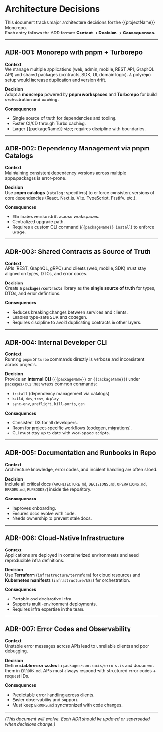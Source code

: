 # Architecture Decisions

This document tracks major architecture decisions for the {{projectName}} Monorepo.  
Each entry follows the ADR format: **Context → Decision → Consequences**.

---

## ADR-001: Monorepo with pnpm + Turborepo

**Context**  
We manage multiple applications (web, admin, mobile, REST API, GraphQL API) and shared packages (contracts, SDK, UI, domain logic). A polyrepo setup would increase duplication and version drift.

**Decision**  
Adopt a **monorepo** powered by **pnpm workspaces** and **Turborepo** for build orchestration and caching.

**Consequences**

- Single source of truth for dependencies and tooling.
- Faster CI/CD through Turbo caching.
- Larger {{packageName}} size; requires discipline with boundaries.

---

## ADR-002: Dependency Management via pnpm Catalogs

**Context**  
Maintaining consistent dependency versions across multiple apps/packages is error-prone.

**Decision**  
Use **pnpm catalogs** (`catalog:` specifiers) to enforce consistent versions of core dependencies (React, Next.js, Vite, TypeScript, Fastify, etc.).

**Consequences**

- Eliminates version drift across workspaces.
- Centralized upgrade path.
- Requires a custom CLI command (`{{packageName}} install`) to enforce usage.

---

## ADR-003: Shared Contracts as Source of Truth

**Context**  
APIs (REST, GraphQL, gRPC) and clients (web, mobile, SDK) must stay aligned on types, DTOs, and error codes.

**Decision**  
Create a **`packages/contracts`** library as the **single source of truth** for types, DTOs, and error definitions.

**Consequences**

- Reduces breaking changes between services and clients.
- Enables type-safe SDK and codegen.
- Requires discipline to avoid duplicating contracts in other layers.

---

## ADR-004: Internal Developer CLI

**Context**  
Running `pnpm` or `turbo` commands directly is verbose and inconsistent across projects.

**Decision**  
Provide an **internal CLI** (`{{packageName}}` or `{{packageName}}`) under `packages/cli` that wraps common commands:

- `install` (dependency management via catalogs)
- `build`, `dev`, `test`, `deploy`
- `sync-env`, `preflight`, `kill-ports`, `gen`

**Consequences**

- Consistent DX for all developers.
- Room for project-specific workflows (codegen, migrations).
- CLI must stay up to date with workspace scripts.

---

## ADR-005: Documentation and Runbooks in Repo

**Context**  
Architecture knowledge, error codes, and incident handling are often siloed.

**Decision**  
Include all critical docs (`ARCHITECTURE.md`, `DECISIONS.md`, `OPERATIONS.md`, `ERRORS.md`, `RUNBOOKS/`) inside the repository.

**Consequences**

- Improves onboarding.
- Ensures docs evolve with code.
- Needs ownership to prevent stale docs.

---

## ADR-006: Cloud-Native Infrastructure

**Context**  
Applications are deployed in containerized environments and need reproducible infra definitions.

**Decision**  
Use **Terraform** (`infrastructure/terraform`) for cloud resources and **Kubernetes manifests** (`infrastructure/k8s`) for orchestration.

**Consequences**

- Portable and declarative infra.
- Supports multi-environment deployments.
- Requires infra expertise in the team.

---

## ADR-007: Error Codes and Observability

**Context**  
Unstable error messages across APIs lead to unreliable clients and poor debugging.

**Decision**  
Define **stable error codes** in `packages/contracts/errors.ts` and document them in `ERRORS.md`. APIs must always respond with structured error codes + request IDs.

**Consequences**

- Predictable error handling across clients.
- Easier observability and support.
- Must keep `ERRORS.md` synchronized with code changes.

---

_(This document will evolve. Each ADR should be updated or superseded when decisions change.)_
